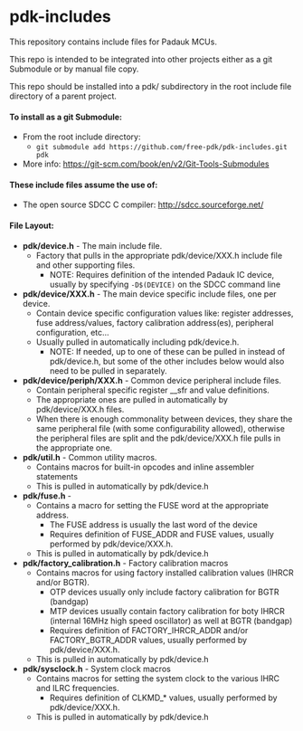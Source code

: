 # pdk-includes
This repository contains include files for Padauk MCUs.

This repo is intended to be integrated into other projects either as a git Submodule or by manual file copy.

This repo should be installed into a pdk/ subdirectory in the root include file directory of a parent project.

#### To install as a git Submodule:
- From the root include directory:
  - `git submodule add https://github.com/free-pdk/pdk-includes.git pdk`
- More info: https://git-scm.com/book/en/v2/Git-Tools-Submodules

#### These include files assume the use of:
- The open source SDCC C compiler: http://sdcc.sourceforge.net/

#### File Layout:
- **pdk/device.h** - The main include file.
  - Factory that pulls in the appropriate pdk/device/XXX.h include file and other supporting files.
    - NOTE: Requires definition of the intended Padauk IC device, usually by specifying `-D$(DEVICE)` on the SDCC command line
- **pdk/device/XXX.h** - The main device specific include files, one per device.
  - Contain device specific configuration values like: register addresses, fuse address/values, factory calibration address(es), peripheral configuration, etc...
  - Usually pulled in automatically including pdk/device.h.
    - NOTE: If needed, up to one of these can be pulled in instead of pdk/device.h, but some of the other includes below would also need to be pulled in separately.  
- **pdk/device/periph/XXX.h** - Common device peripheral include files.
  - Contain peripheral specific register __sfr and value definitions.
  - The appropriate ones are pulled in automatically by pdk/device/XXX.h files.
  - When there is enough commonality between devices, they share the same peripheral file (with some configurability allowed), otherwise the peripheral files are split and the pdk/device/XXX.h file pulls in the appropriate one.
- **pdk/util.h** - Common utility macros.
  - Contains macros for built-in opcodes and inline assembler statements
  - This is pulled in automatically by pdk/device.h
- **pdk/fuse.h** - 
  - Contains a macro for setting the FUSE word at the appropriate address.
    - The FUSE address is usually the last word of the device
    - Requires definition of FUSE_ADDR and FUSE values, usually performed by pdk/device/XXX.h.
  - This is pulled in automatically by pdk/device.h
- **pdk/factory_calibration.h** - Factory calibration macros 
  - Contains macros for using factory installed calibration values (IHRCR and/or BGTR).
    - OTP devices usually only include factory calibration for BGTR (bandgap)
    - MTP devices usually contain factory calibration for boty IHRCR (internal 16MHz high speed oscillator) as well at BGTR (bandgap)
    - Requires definition of FACTORY_IHRCR_ADDR and/or FACTORY_BGTR_ADDR values, usually performed by pdk/device/XXX.h.
  - This is pulled in automatically by pdk/device.h
- **pdk/sysclock.h** - System clock macros
  - Contains macros for setting the system clock to the various IHRC and ILRC frequencies.
    - Requires definition of CLKMD_* values, usually performed by pdk/device/XXX.h.
  - This is pulled in automatically by pdk/device.h

